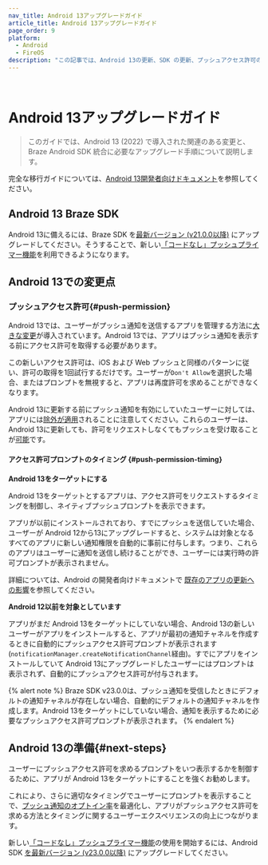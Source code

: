 ```yaml
---
nav_title: Android 13アップグレードガイド
article_title: Android 13アップグレードガイド
page_order: 9
platform: 
  - Android
  - FireOS
description: "この記事では、Android 13の更新、SDK の更新、プッシュアクセス許可の変更、SDK の互換性などについて説明します。"
---
```

<br>

# Android 13アップグレードガイド

> このガイドでは、Android 13 (2022) で導入された関連のある変更と、Braze Android SDK 統合に必要なアップグレード手順について説明します。

完全な移行ガイドについては、[Android 13開発者向けドキュメント][2]を参照してください。

## Android 13 Braze SDK

Android 13に備えるには、Braze SDK を[最新バージョン (v21.0.0以降)][1] にアップグレードしてください。そうすることで、新しい[「コードなし」プッシュプライマー機能][7]を利用できるようになります。

## Android 13での変更点

### プッシュアクセス許可{#push-permission}

Android 13では、ユーザーがプッシュ通知を送信するアプリを管理する方法に[大きな変更][3]が導入されています。Android 13では、アプリはプッシュ通知を表示する前にアクセス許可を取得する必要があります。 



この新しいアクセス許可は、iOS および Web プッシュと同様のパターンに従い、許可の取得を1回試行するだけです。ユーザーが`Don't Allow`を選択した場合、またはプロンプトを無視すると、アプリは再度許可を求めることができなくなります。

Android 13に更新する前にプッシュ通知を有効にしていたユーザーに対しては、アプリには[除外が適用][4]されることに注意してください。これらのユーザーは、Android 13に更新しても、許可をリクエストしなくてもプッシュを受け取ることが[可能][8]です。

#### アクセス許可プロンプトのタイミング {#push-permission-timing}

**Android 13をターゲットにする**

Android 13をターゲットとするアプリは、アクセス許可をリクエストするタイミングを制御し、ネイティブプッシュプロンプトを表示できます。 

アプリが以前にインストールされており、すでにプッシュを送信していた場合、ユーザーが Android 12から13にアップグレードすると、システムは対象となるすべてのアプリに新しい通知権限を自動的に事前に付与します。つまり、これらのアプリはユーザーに通知を送信し続けることができ、ユーザーには実行時の許可プロンプトが表示されません。

詳細については、Android の開発者向けドキュメントで [既存のアプリの更新への影響][8]を参照してください。

**Android 12以前を対象としています**

アプリがまだ Android 13をターゲットにしていない場合、Android 13の新しいユーザーがアプリをインストールすると、アプリが最初の通知チャネルを作成するときに自動的にプッシュアクセス許可プロンプトが表示されます (`notificationManager.createNotificationChannel`経由)。すでにアプリをインストールしていて Android 13にアップグレードしたユーザーにはプロンプトは表示されず、自動的にプッシュアクセス許可が付与されます。

{% alert note %}
Braze SDK v23.0.0は、プッシュ通知を受信したときにデフォルトの通知チャネルが存在しない場合、自動的にデフォルトの通知チャネルを作成します。Android 13をターゲットにしていない場合、通知を表示するために必要なプッシュアクセス許可プロンプトが表示されます。
{% endalert %}

## Android 13の準備{#next-steps}

ユーザーにプッシュアクセス許可を求めるプロンプトをいつ表示するかを制御するために、アプリが Android 13をターゲットにすることを強くお勧めします。

これにより、さらに適切なタイミングでユーザーにプロンプ​​トを表示することで、[プッシュ通知のオプトイン率][6]を最適化し、アプリがプッシュアクセス許可を求める方法とタイミングに関するユーザーエクスペリエンスの向上につながります。

新しい[「コードなし」プッシュプライマー機能][7]の使用を開始するには、Android SDK [を最新バージョン (v23.0.0以降)][1] にアップグレードしてください。

[1]: https://github.com/braze-inc/braze-android-sdk/blob/master/CHANGELOG.md#2300
[2]: https://developer.android.com/about/versions/13
[3]: https://developer.android.com/about/versions/13/changes/notification-permission
[4]: https://developer.android.com/about/versions/13/changes/notification-permission#eligibility
[5]: https://developer.android.com/about/versions/13/overview#platform_stability
[6]: https://www.braze.com/resources/articles/android-13-developer-preview-push-opt-ins-arrive-for-android-apps
[7]: {{site.baseurl}}/user_guide/message_building_by_channel/push/push_primer_messages/
[8]: https://developer.android.com/about/versions/13/changes/notification-permission#existing-apps
